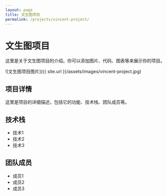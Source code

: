 ```yaml
---
layout: page
title: 文生图项目
permalink: /projects/vincent-project/
---
```


# 文生图项目

这里是关于文生图项目的介绍。你可以添加图片、代码、图表等来展示你的项目。

![文生图项目图片]({{ site.url }}/assets/images/vincent-project.jpg)

## 项目详情

这里是项目的详细描述，包括它的功能、技术栈、团队成员等。

## 技术栈

- 技术1
- 技术2
- 技术3

## 团队成员

- 成员1
- 成员2
- 成员3
